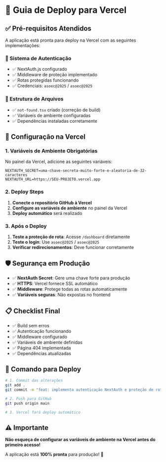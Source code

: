 # 🚀 Guia de Deploy para Vercel

## ✅ Pré-requisitos Atendidos

A aplicação está pronta para deploy na Vercel com as seguintes implementações:

### 🔐 Sistema de Autenticação
- ✅ NextAuth.js configurado
- ✅ Middleware de proteção implementado
- ✅ Rotas protegidas funcionando
- ✅ Credenciais: `asoec@2025` / `asoec@2025`

### 📁 Estrutura de Arquivos
- ✅ `not-found.tsx` criado (correção de build)
- ✅ Variáveis de ambiente configuradas
- ✅ Dependências instaladas corretamente

## 🔧 Configuração na Vercel

### 1. Variáveis de Ambiente Obrigatórias

No painel da Vercel, adicione as seguintes variáveis:

```
NEXTAUTH_SECRET=uma-chave-secreta-muito-forte-e-aleatoria-de-32-caracteres
NEXTAUTH_URL=https://SEU-PROJETO.vercel.app
```

### 2. Deploy Steps

1. **Conecte o repositório GitHub à Vercel**
2. **Configure as variáveis de ambiente** no painel da Vercel
3. **Deploy automático** será realizado

### 3. Após o Deploy

1. **Teste a proteção de rota**: Acesse `/dashboard` diretamente
2. **Teste o login**: Use `asoec@2025` / `asoec@2025`
3. **Verificar redirecionamentos**: Deve funcionar corretamente

## 🛡️ Segurança em Produção

- ✅ **NextAuth Secret**: Gere uma chave forte para produção
- ✅ **HTTPS**: Vercel fornece SSL automático
- ✅ **Middleware**: Protege todas as rotas automaticamente
- ✅ **Variáveis seguras**: Não expostas no frontend

## 📋 Checklist Final

- ✅ Build sem erros
- ✅ Autenticação funcionando
- ✅ Middleware configurado
- ✅ Variáveis de ambiente definidas
- ✅ Página 404 implementada
- ✅ Dependências atualizadas

## 🚀 Comando para Deploy

```bash
# 1. Commit das alterações
git add .
git commit -m "feat: implementa autenticação NextAuth e proteção de rotas"

# 2. Push para GitHub
git push origin main

# 3. Vercel fará deploy automático
```

## ⚠️ Importante

**Não esqueça de configurar as variáveis de ambiente na Vercel antes do primeiro acesso!**

A aplicação está **100% pronta** para produção! 🎉
